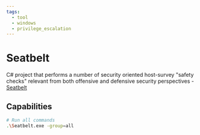 ```yaml
---
tags:
  - tool
  - windows
  - privilege_escalation
---
```

# Seatbelt

C# project that performs a number of security oriented host-survey "safety checks" relevant from both offensive and defensive security perspectives - [Seatbelt](https://github.com/GhostPack/Seatbelt)

## Capabilities

```bash
# Run all commands
.\Seatbelt.exe -group=all
```
